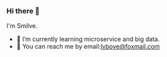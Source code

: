 ### Hi there 👋

I'm Smilve.
* 🌱 I’m currently learning microservice and big data.
* 💬 You can reach me by email:lvbove@foxmail.com



<!--
**Smilve/Smilve** is a ✨ _special_ ✨ repository because its `README.md` (this file) appears on your GitHub profile.

Here are some ideas to get you started:

- 🔭 I’m currently working on ...
- 🌱 I’m currently learning ...
- 👯 I’m looking to collaborate on ...
- 🤔 I’m looking for help with ...
- 💬 Ask me about ...
- 📫 How to reach me: ...
- 😄 Pronouns: ...
- ⚡ Fun fact: ...
-->
